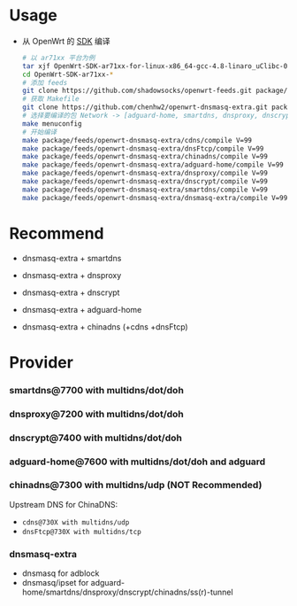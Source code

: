 # Usage

- 从 OpenWrt 的 [SDK][s] 编译

  ```bash
  # 以 ar71xx 平台为例
  tar xjf OpenWrt-SDK-ar71xx-for-linux-x86_64-gcc-4.8-linaro_uClibc-0.9.33.2.tar.bz2
  cd OpenWrt-SDK-ar71xx-*
  # 添加 feeds
  git clone https://github.com/shadowsocks/openwrt-feeds.git package/feeds
  # 获取 Makefile
  git clone https://github.com/chenhw2/openwrt-dnsmasq-extra.git package/feeds/openwrt-dnsmasq-extra
  # 选择要编译的包 Network -> [adguard-home, smartdns, dnsproxy, dnscrypt, chinadns, dnsmasq-extra]
  make menuconfig
  # 开始编译
  make package/feeds/openwrt-dnsmasq-extra/cdns/compile V=99
  make package/feeds/openwrt-dnsmasq-extra/dnsFtcp/compile V=99
  make package/feeds/openwrt-dnsmasq-extra/chinadns/compile V=99
  make package/feeds/openwrt-dnsmasq-extra/adguard-home/compile V=99
  make package/feeds/openwrt-dnsmasq-extra/dnsproxy/compile V=99
  make package/feeds/openwrt-dnsmasq-extra/dnscrypt/compile V=99
  make package/feeds/openwrt-dnsmasq-extra/smartdns/compile V=99
  make package/feeds/openwrt-dnsmasq-extra/dnsmasq-extra/compile V=99
  ```

# Recommend

- dnsmasq-extra + smartdns

- dnsmasq-extra + dnsproxy

- dnsmasq-extra + dnscrypt

- dnsmasq-extra + adguard-home

- dnsmasq-extra + chinadns (+cdns +dnsFtcp)

# Provider

### smartdns@7700 with multidns/dot/doh

### dnsproxy@7200 with multidns/dot/doh

### dnscrypt@7400 with multidns/dot/doh

### adguard-home@7600 with multidns/dot/doh and adguard

### chinadns@7300 with multidns/udp (NOT Recommended)

Upstream DNS for ChinaDNS:

- `cdns@730X with multidns/udp`
- `dnsFtcp@730X with multidns/tcp`

### dnsmasq-extra

- dnsmasq for adblock
- dnsmasq/ipset for adguard-home/smartdns/dnsproxy/dnscrypt/chinadns/ss(r)-tunnel

[s]: https://wiki.openwrt.org/doc/howto/obtain.firmware.sdk
